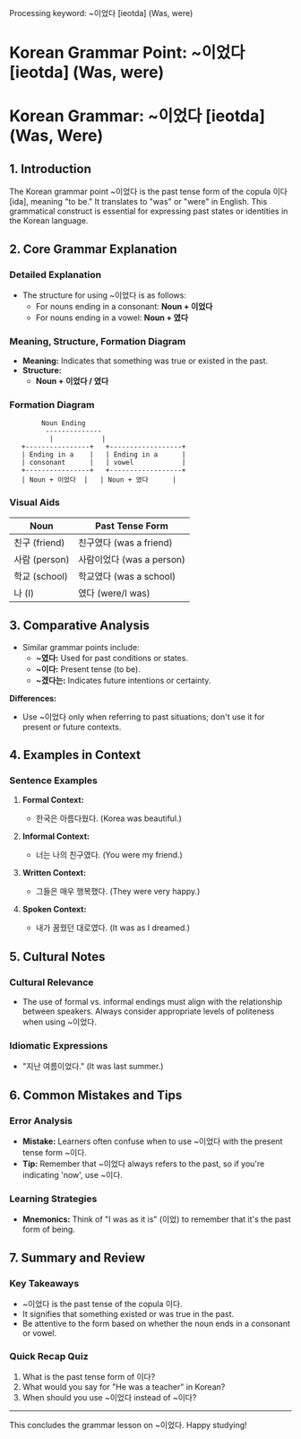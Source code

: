 Processing keyword: ~이었다 [ieotda] (Was, were)
# Korean Grammar Point: ~이었다 [ieotda] (Was, were)
# Korean Grammar: ~이었다 [ieotda] (Was, Were)
## 1. Introduction
The Korean grammar point ~이었다 is the past tense form of the copula 이다 [ida], meaning "to be." It translates to "was" or "were" in English. This grammatical construct is essential for expressing past states or identities in the Korean language.
## 2. Core Grammar Explanation
### Detailed Explanation
- The structure for using ~이었다 is as follows:
  - For nouns ending in a consonant: **Noun + 이었다**
  - For nouns ending in a vowel: **Noun + 였다**
  
### Meaning, Structure, Formation Diagram
- **Meaning:** Indicates that something was true or existed in the past.
- **Structure:**
  - **Noun + 이었다 / 였다**
  
### Formation Diagram
```plaintext
        Noun Ending
         --------------
          |            |
   +----------------+   +------------------+
   | Ending in a    |   | Ending in a      |
   | consonant      |   | vowel            |
   +----------------+   +------------------+
   | Noun + 이었다  |   | Noun + 였다      |
```
### Visual Aids
| Noun           | Past Tense Form     |
|----------------|----------------------|
| 친구 (friend)  | 친구였다 (was a friend) |
| 사람 (person)  | 사람이었다 (was a person) |
| 학교 (school)  | 학교였다 (was a school)   |
| 나 (I)         | 였다 (were/I was)          |
## 3. Comparative Analysis
- Similar grammar points include:
  - **~였다:** Used for past conditions or states.
  - **~이다:** Present tense (to be).
  - **~겠다는:** Indicates future intentions or certainty.
  
**Differences:**
- Use ~이었다 only when referring to past situations; don't use it for present or future contexts.
## 4. Examples in Context
### Sentence Examples
1. **Formal Context:** 
   - 한국은 아름다웠다. (Korea was beautiful.)
   
2. **Informal Context:**
   - 너는 나의 친구였다. (You were my friend.)
  
3. **Written Context:**
   - 그들은 매우 행복했다. (They were very happy.)
  
4. **Spoken Context:**
   - 내가 꿈꿨던 대로였다. (It was as I dreamed.)
  
## 5. Cultural Notes
### Cultural Relevance
- The use of formal vs. informal endings must align with the relationship between speakers. Always consider appropriate levels of politeness when using ~이었다.
### Idiomatic Expressions
- "지난 여름이었다." (It was last summer.)
  
## 6. Common Mistakes and Tips
### Error Analysis
- **Mistake:** Learners often confuse when to use ~이었다 with the present tense form ~이다.
- **Tip:** Remember that ~이었다 always refers to the past, so if you're indicating 'now', use ~이다.
### Learning Strategies
- **Mnemonics:** Think of "I was as it is" (이었) to remember that it's the past form of being.
## 7. Summary and Review
### Key Takeaways
- ~이었다 is the past tense of the copula 이다.
- It signifies that something existed or was true in the past.
- Be attentive to the form based on whether the noun ends in a consonant or vowel.
### Quick Recap Quiz
1. What is the past tense form of 이다?
2. What would you say for "He was a teacher" in Korean?
3. When should you use ~이었다 instead of ~이다?
--- 
This concludes the grammar lesson on ~이었다. Happy studying!

